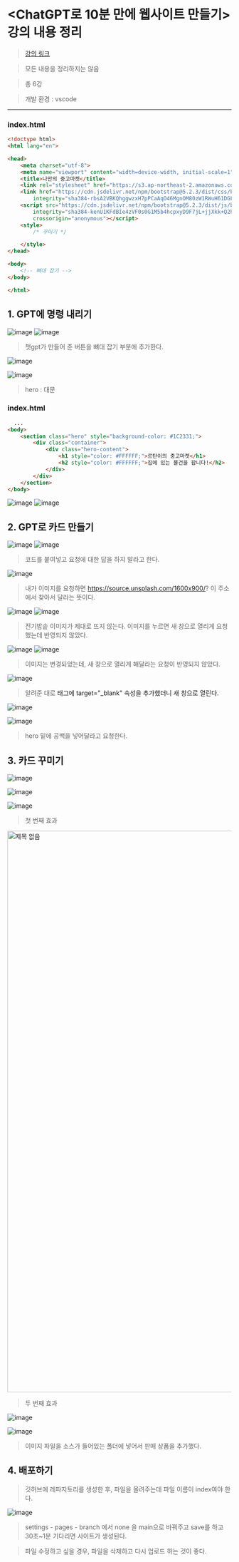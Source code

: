 
# <ChatGPT로 10분 만에 웹사이트 만들기> 강의 내용 정리
>[강의 링크](https://spartacodingclub.kr/online/special/chatgpt)

> 모든 내용을 정리하지는 않음

> 총 6강

> 개발 환경 : vscode

---

### index.html
~~~html
<!doctype html>
<html lang="en">

<head>
    <meta charset="utf-8">
    <meta name="viewport" content="width=device-width, initial-scale=1">
    <title>나만의 중고마켓</title>
    <link rel="stylesheet" href="https://s3.ap-northeast-2.amazonaws.com/materials.spartacodingclub.kr/easygpt/default.css">
    <link href="https://cdn.jsdelivr.net/npm/bootstrap@5.2.3/dist/css/bootstrap.min.css" rel="stylesheet"
        integrity="sha384-rbsA2VBKQhggwzxH7pPCaAqO46MgnOM80zW1RWuH61DGLwZJEdK2Kadq2F9CUG65" crossorigin="anonymous">
    <script src="https://cdn.jsdelivr.net/npm/bootstrap@5.2.3/dist/js/bootstrap.bundle.min.js"
        integrity="sha384-kenU1KFdBIe4zVF0s0G1M5b4hcpxyD9F7jL+jjXkk+Q2h455rYXK/7HAuoJl+0I4"
        crossorigin="anonymous"></script>
    <style>
        /* 꾸미기 */

    </style>
</head>

<body>
    <!-- 뼈대 잡기 -->
</body>

</html>
~~~

## 1. GPT에 명령 내리기

![image](https://user-images.githubusercontent.com/106478906/233788570-21783f95-b73c-47e3-83b0-eae84c386719.png)
![image](https://user-images.githubusercontent.com/106478906/233788599-e2866450-0fa1-4634-ab59-02418cb7aedd.png)
> 챗gpt가 만들어 준 버튼을 뼈대 잡기 부분에 추가한다.

![image](https://user-images.githubusercontent.com/106478906/233788674-30796387-461b-4e3f-a1af-6f86ba95bdb0.png)

![image](https://user-images.githubusercontent.com/106478906/233788941-9fdffc7e-96dd-4e10-9434-8506e27baca1.png)
> hero : 대문

### index.html
~~~html
  ...
<body>
    <section class="hero" style="background-color: #1C2331;">
        <div class="container">
            <div class="hero-content">
                <h1 style="color: #FFFFFF;">르탄이의 중고마켓</h1>
                <h2 style="color: #FFFFFF;">집에 있는 물건을 팝니다!</h2>
            </div>
        </div>
    </section>
</body>
~~~
![image](https://user-images.githubusercontent.com/106478906/233789296-38da2fbb-dde9-4378-a893-4bfd354e2d9c.png)
![image](https://user-images.githubusercontent.com/106478906/233789387-ae6dfad2-2287-4a37-bab3-7762ee643ec0.png)

## 2. GPT로 카드 만들기

![image](https://user-images.githubusercontent.com/106478906/233789419-4b388b22-f261-4033-9dae-2df959a9c4e7.png)
![image](https://user-images.githubusercontent.com/106478906/233789556-29405eb4-22ef-4764-a9bd-4078c81692f2.png)

> 코드를 붙여넣고 요청에 대한 답을 하지 말라고 한다.

![image](https://user-images.githubusercontent.com/106478906/233789716-a248479c-3d1c-45d6-8ce1-d3fb30e7ec05.png)

> 내가 이미지를 요청하면 https://source.unsplash.com/1600x900/? 이 주소에서 찾아서 달라는 뜻이다.

![image](https://user-images.githubusercontent.com/106478906/233821495-61b181ec-0ec8-4647-8d2e-ba25b809b4ea.png)
![image](https://user-images.githubusercontent.com/106478906/233821552-26a43792-330c-4434-9f74-0094d3776e92.png)

> 전기밥솥 이미지가 제대로 뜨지 않는다.
> 이미지를 누르면 새 창으로 열리게 요청했는데 반영되지 않았다.

![image](https://user-images.githubusercontent.com/106478906/233821744-5aebb386-df08-47dc-90b2-3aa2fcf17756.png)
![image](https://user-images.githubusercontent.com/106478906/233821752-1de977d7-7996-4665-acc6-545bd4ea7fe8.png)

> 이미지는 변경되었는데, 새 창으로 열리게 해달라는 요청이 반영되지 않았다.

![image](https://user-images.githubusercontent.com/106478906/233822469-5f8973e9-e49a-4c2b-8a5c-1e859ae3da51.png)

> 알려준 대로 <a>태그에 target="_blank" 속성을 추가했더니 새 창으로 열린다.
    
![image](https://user-images.githubusercontent.com/106478906/233823805-2713813e-7a27-413e-8b71-31937921078f.png)

![image](https://user-images.githubusercontent.com/106478906/233823822-7e0ce4de-5c09-40c7-a81b-6852b4c22741.png)

> hero 밑에 공백을 넣어달라고 요청한다.
    
## 3. 카드 꾸미기

![image](https://user-images.githubusercontent.com/106478906/233823885-fcb1ee5f-d749-4f8f-9c6a-2190037162ea.png)

![image](https://user-images.githubusercontent.com/106478906/233823980-c74ee528-376b-4925-b3c0-86f00d3a6e7d.png)

![image](https://user-images.githubusercontent.com/106478906/233823989-596acdf2-38cf-47e7-bc6a-b506fd68cbdb.png)

> 첫 번째 효과
<img width="1260" alt="제목 없음" src="https://user-images.githubusercontent.com/106478906/233824087-2f7b004d-2aff-4f13-9ed2-36463f81ad0b.png">

> 두 번째 효과
    
![image](https://user-images.githubusercontent.com/106478906/233824393-714d71b9-7c89-403e-83fd-5284c1338d23.png)

![image](https://user-images.githubusercontent.com/106478906/233824456-acb82d55-1316-4c56-a7d7-ac3fe4440cef.png)

> 이미지 파일을 소스가 들어있는 폴더에 넣어서 판매 상품을 추가했다.
    
## 4. 배포하기

> 깃허브에 레파지토리를 생성한 후, 파일을 올려주는데 파일 이름이 index여야 한다.
    
![image](https://user-images.githubusercontent.com/106478906/233824980-5b397f7b-58d9-4e4a-9118-618744ebbb4d.png)

> settings - pages - branch 에서 none 을 main으로 바꿔주고 save를 하고 30초~1분 기다리면 사이트가 생성된다.
    
> 파일 수정하고 싶을 경우, 파일을 삭제하고 다시 업로드 하는 것이 좋다.
    
  
